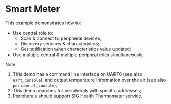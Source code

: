 # Smart Meter

This example demonstrates how to:

* Use central role to:
    * Scan & connect to peripheral devices;
    * Discovery services & characteristics;
    * Get notification when characteristics value updated;
* Use multiple central & multiple periphral roles simultaneously.

Note: 

1. This demo has a command line interface on UART0 (see also 
`uart_console`), and output temperature information over the 
air (see also `peripheral_console`);
1. This demo searches for peripherals with specific addresses;
1. Peripherals should support SIG Health Thermometer service.
